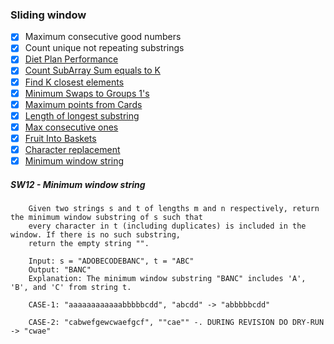 ### Sliding window
- [X] Maximum consecutive good numbers
- [X] Count unique not repeating substrings
- [X] [Diet Plan Performance](https://takeuforward.org/plus/dsa/problems/diet-plan-performance)
- [X] [Count SubArray Sum equals to K](https://takeuforward.org/plus/dsa/problems/count-subarrays-with-given-sum)
- [X] [Find K closest elements](https://leetcode.com/problems/find-k-closest-elements/)
- [X] [Minimum Swaps to Groups 1's](https://takeuforward.org/plus/dsa/problems/minimum-swaps-to-group-all-1s-together)
- [X] [Maximum points from Cards](https://leetcode.com/problems/maximum-points-you-can-obtain-from-cards/description/)
- [X] [Length of longest substring](https://leetcode.com/problems/longest-substring-without-repeating-characters/description/)
- [X] [Max consecutive ones](https://takeuforward.org/plus/dsa/sliding-window-and-2-pointer/longest-and-smallest-window-problems/max-consecutive-ones-iii)
- [X] [Fruit Into Baskets](https://leetcode.com/problems/fruit-into-baskets/description/)
- [X] [Character replacement](https://leetcode.com/problems/longest-repeating-character-replacement/)
- [X] [Minimum window string](https://leetcode.com/problems/minimum-window-substring/description/)

##### SW12 - Minimum window string
```
    Given two strings s and t of lengths m and n respectively, return the minimum window substring of s such that
    every character in t (including duplicates) is included in the window. If there is no such substring,
    return the empty string "".

    Input: s = "ADOBECODEBANC", t = "ABC"
    Output: "BANC"
    Explanation: The minimum window substring "BANC" includes 'A', 'B', and 'C' from string t.

    CASE-1: "aaaaaaaaaaaabbbbbcdd", "abcdd" -> "abbbbbcdd"

    CASE-2: "cabwefgewcwaefgcf", ""cae"" -. DURING REVISION DO DRY-RUN -> "cwae"
```